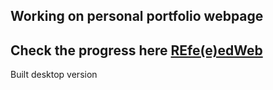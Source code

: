 <h2>Working on personal portfolio webpage</h2>

<h2>Check the progress here <a href="https://grandeddie.github.io/portfolio-REfe-e-dWeb.github.io/">REfe(e)edWeb</a></h2>
<p>Built desktop version</p>
